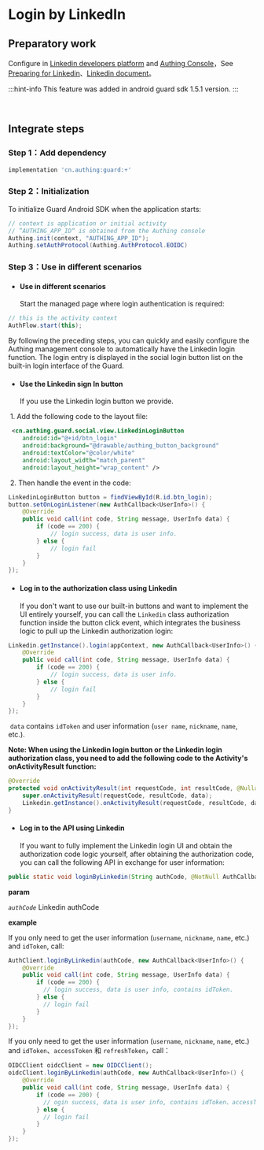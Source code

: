 # Login by LinkedIn

<LastUpdated/>

## Preparatory work

Configure in [Linkedin developers platform](https://developer.linkedin.com/) and [Authing Console](https://authing.cn/)，See [Preparing for  Linkedin](../../../guides/connections/social/linkedin-mobile/README.md)、[Linkedin document](https://learn.microsoft.com/en-us/linkedin/consumer/integrations/self-serve/sign-in-with-linkedin-v2)。

:::hint-info
This feature was added in android guard sdk 1.5.1 version.
:::

<br>

## Integrate steps

### Step 1：Add dependency

```groovy
implementation 'cn.authing:guard:+'
```

### Step 2：Initialization 

To initialize Guard Android SDK when the application starts:

```java
// context is application or initial activity
// ”AUTHING_APP_ID“ is obtained from the Authing console
Authing.init(context, "AUTHING_APP_ID");
Authing.setAuthProtocol(Authing.AuthProtocol.EOIDC)
```

### Step 3：Use in different scenarios

- #### Use in different scenarios

  Start the managed page where login authentication is required:

```java
// this is the activity context
AuthFlow.start(this);
```

By following the preceding steps, you can quickly and easily configure the Authing management console to automatically have the Linkedin login function. The login entry is displayed in the social login button list on the built-in login interface of the Guard.

- #### Use the Linkedin sign In button

  If you use the Linkedin login button we provide.

​		1. Add the following code to the layout file:

```xml
 <cn.authing.guard.social.view.LinkedinLoginButton
    android:id="@+id/btn_login"
    android:background="@drawable/authing_button_background"
    android:textColor="@color/white"
    android:layout_width="match_parent"
    android:layout_height="wrap_content" />
```

​		2. Then handle the event in the code:

```java
LinkedinLoginButton button = findViewById(R.id.btn_login);
button.setOnLoginListener(new AuthCallback<UserInfo>() {
    @Override
    public void call(int code, String message, UserInfo data) {
      	if (code == 200) {
        	// login success, data is user info.
       	} else {
        	// login fail
      	}
    }
});
```

- #### Log in to the authorization class using Linkedin

  If you don't want to use our built-in buttons and want to implement the UI entirely yourself, you can call the `Linkedin` class authorization function inside the button click event, which integrates the business logic to pull up the Linkedin authorization login:

```java
Linkedin.getInstance().login(appContext, new AuthCallback<UserInfo>() {
    @Override
    public void call(int code, String message, UserInfo data) {
        if (code == 200) {
        	// login success, data is user info.
       	} else {
        	// login fail
      	}
    }
});
```

​	`data` contains `idToken` and user information (`user name`, `nickname`, `name`, etc.).

**Note: When using the Linkedin login button or the Linkedin login authorization class, you need to add the following code to the Activity's onActivityResult function:**

```java
@Override
protected void onActivityResult(int requestCode, int resultCode, @Nullable Intent data) {
    super.onActivityResult(requestCode, resultCode, data);
    Linkedin.getInstance().onActivityResult(requestCode, resultCode, data);
}
```

- #### Log in to the API using Linkedin

  If you want to fully implement the Linkedin login UI and obtain the authorization code logic yourself, after obtaining the authorization code, you can call the following API in exchange for user information:

```java
public static void loginByLinkedin(String authCode, @NotNull AuthCallback<UserInfo> callback)
```

**param**

*`authCode`* Linkedin authCode

**example**

If you only need to get the user information (`username`, `nickname`, `name`, etc.) and `idToken`, call:

```java
AuthClient.loginByLinkedin(authCode, new AuthCallback<UserInfo>() {
    @Override
    public void call(int code, String message, UserInfo data) {
        if (code == 200) {
          // login success, data is user info, contains idToken.
        } else {
          // login fail
        }
    }
});
```

If you only need to get the user information (`username`, `nickname`, `name`, etc.) and `idToken`、`accessToken` 和 `refreshToken`，call：

```java
OIDCClient oidcClient = new OIDCClient();
oidcClient.loginByLinkedin(authCode, new AuthCallback<UserInfo>() {
    @Override
    public void call(int code, String message, UserInfo data) {
        if (code == 200) {
          // ogin success, data is user info, contains idToken、accessToken and refreshToken.
        } else {
          // login fail
        }
    }
});
```

